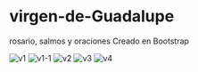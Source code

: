 # virgen-de-Guadalupe
rosario, salmos y oraciones
Creado en Bootstrap

![v1](https://user-images.githubusercontent.com/60888517/99618671-c4c37b00-29ef-11eb-91e5-28b9bcc0e131.png)
![v1-1](https://user-images.githubusercontent.com/60888517/99618689-cc831f80-29ef-11eb-81ca-30efb12d1393.png)
![v2](https://user-images.githubusercontent.com/60888517/99618697-d2790080-29ef-11eb-8d3d-449d865e9744.png)
![v3](https://user-images.githubusercontent.com/60888517/99618741-f0defc00-29ef-11eb-8206-5c3ac6f46daa.png)
![v4](https://user-images.githubusercontent.com/60888517/99618746-f50b1980-29ef-11eb-9825-a6e0b81fc5e2.png)
